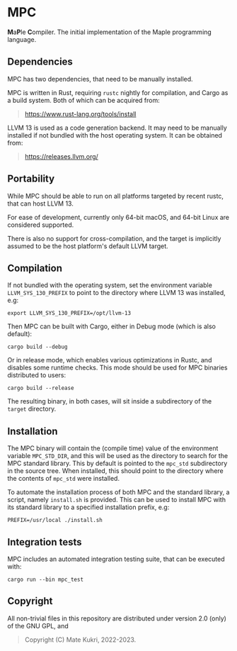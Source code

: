 # MPC
**M**a**P**le **C**ompiler. The initial implementation of the Maple programming language.

## Dependencies
MPC has two dependencies, that need to be manually installed.

MPC is written in Rust, requiring `rustc` nightly for compilation,
and Cargo as a build system. Both of which can be acquired from:
> https://www.rust-lang.org/tools/install

LLVM 13 is used as a code generation backend. It may need to be manually
installed if not bundled with the host operating system. It can be obtained from:
> https://releases.llvm.org/

## Portability
While MPC should be able to run on all platforms targeted by recent rustc, that can host LLVM 13.

For ease of development, currently only 64-bit macOS, and 64-bit Linux are considered supported.

There is also no support for cross-compilation, and the target is implicitly assumed to be the
host platform's default LLVM target.

## Compilation

If not bundled with the operating system, set the environment variable
`LLVM_SYS_130_PREFIX` to point to the directory where LLVM 13 was installed,
e.g:
```
export LLVM_SYS_130_PREFIX=/opt/llvm-13
```

Then MPC can be built with Cargo, either in Debug mode (which is also default):
```
cargo build --debug
```

Or in release mode, which enables various optimizations in Rustc, and disables
some runtime checks. This mode should be used for MPC binaries distributed to
users:
```
cargo build --release
```

The resulting binary, in both cases, will sit inside a subdirectory of the
`target` directory.

## Installation
The MPC binary will contain the (compile time) value of the environment variable
`MPC_STD_DIR`, and this will be used as the directory to search for the MPC
standard library. This by default is pointed to the `mpc_std` subdirectory in
the source tree. When installed, this should point to the directory where the
contents of `mpc_std` were installed.

To automate the installation process of both MPC and the standard library,
a script, namely `install.sh` is provided. This can be used to install MPC with
its standard library to a specified installation prefix, e.g:
```
PREFIX=/usr/local ./install.sh
```

## Integration tests
MPC includes an automated integration testing suite, that can be executed with:
```
cargo run --bin mpc_test
```

## Copyright
All non-trivial files in this repository are distributed under version 2.0 (only) of the GNU GPL, and
> Copyright (C) Mate Kukri, 2022-2023.
